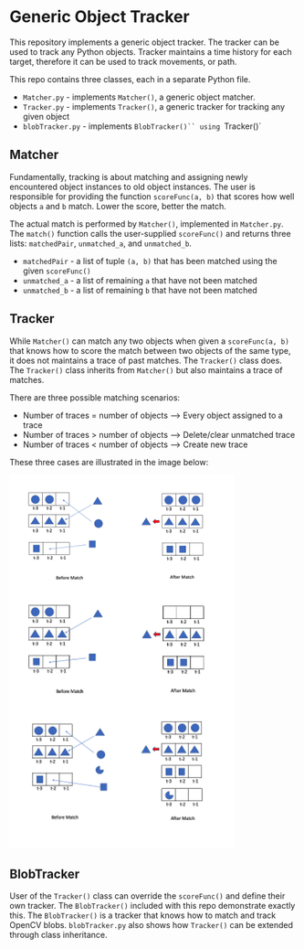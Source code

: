 # Generic Object Tracker
This repository implements a generic object tracker. The tracker can be used to track any Python objects. Tracker maintains a time history for each target, therefore it can be used to track movements, or path.  

This repo contains three classes, each in a separate Python file.

* `Matcher.py`     - implements `Matcher()`, a generic object matcher.
* `Tracker.py`     - implements `Tracker()`, a generic tracker for tracking any given object
* `blobTracker.py` - implements `BlobTracker()`` using `Tracker()`

## Matcher
Fundamentally, tracking is about matching and assigning newly encountered object instances to old object instances.  The user is responsible for providing the function `scoreFunc(a, b)` that scores how well objects `a` and `b` match.  Lower the score, better the match.  

The actual match is performed by `Matcher()`, implemented in `Matcher.py`.  The `match()` function calls the user-supplied `scoreFunc()` and returns three lists:  `matchedPair`, `unmatched_a`, and `unmatched_b`.

* `matchedPair` - a list of tuple `(a, b)` that has been matched using the given `scoreFunc()`
* `unmatched_a` - a list of remaining `a` that have not been matched
* `unmatched_b` - a list of remaining `b` that have not been matched

## Tracker
While `Matcher()` can match any two objects when given a `scoreFunc(a, b)` that knows how to score the match between two objects of the same type, it does not maintains a trace of past matches.  The `Tracker()` class does. The `Tracker()` class inherits from `Matcher()` but also maintains a trace of matches.  

There are three possible matching scenarios:

* Number of traces = number of objects --> Every object assigned to a trace
* Number of traces > number of objects --> Delete/clear unmatched trace
* Number of traces < number of objects --> Create new trace

These three cases are illustrated in the image below:

![alt text](https://github.com/emotionrobots/Trackers/blob/main/assets/matches.png)

## BlobTracker
User of the `Tracker()` class can override the `scoreFunc()` and define their own tracker.  The `BlobTracker()` included with this repo demonstrate exactly this.  The `BlobTracker()` is a tracker that knows how to match and track OpenCV blobs.
`blobTracker.py` also shows how `Tracker()` can be extended through class inheritance.
